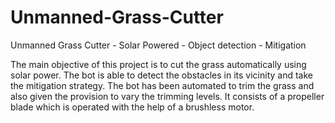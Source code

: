 # Unmanned-Grass-Cutter
Unmanned Grass Cutter - Solar Powered - Object detection - Mitigation

The main objective of this project is to cut the grass automatically using solar power. The bot is able to detect the obstacles in its vicinity and take the mitigation strategy.
The bot has been automated to trim the grass and also given the provision to vary the trimming levels. It consists of a propeller blade which is operated with the help
of a brushless motor.
